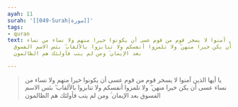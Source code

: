 ```yaml
---
ayah: 11
surah: '[[049-Surah|سورة]]'
tags:
- quran
text: يا أيها الذين آمنوا لا يسخر قوم من قوم عسى أن يكونوا خيرا منهم ولا نساء من نساء
  عسى أن يكن خيرا منهن ۖ ولا تلمزوا أنفسكم ولا تنابزوا بالألقاب ۖ بئس الاسم الفسوق
  بعد الإيمان ۚ ومن لم يتب فأولئك هم الظالمون

---
```

> يا أيها الذين آمنوا لا يسخر قوم من قوم عسى أن يكونوا خيرا منهم ولا نساء من نساء عسى أن يكن خيرا منهن ۖ ولا تلمزوا أنفسكم ولا تنابزوا بالألقاب ۖ بئس الاسم الفسوق بعد الإيمان ۚ ومن لم يتب فأولئك هم الظالمون
